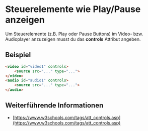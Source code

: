 # Steuerelemente wie Play/Pause anzeigen
Um Steuerelemente (z.B. Play oder Pause Buttons) im Video- bzw. Audioplayer anzuzeigen musst du das **controls** Attribut angeben.

## Beispiel
```html
<video id="video1" controls>
    <source src="..." type="...">
</video>
<audio id="audio1" controls>
    <source src="..." type="...">
</audio>
```

## Weiterführende Informationen
- [https://www.w3schools.com/tags/att_controls.asp](https://www.w3schools.com/tags/att_controls.asp)